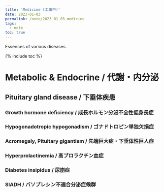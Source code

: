 ```yaml
---
title: 'Medicine (工事中)'
date: 2023-01-03
permalink: /note/2023_01_03_medicine
tags:
  - note
toc: true
---
```


Essences of various diseases.

{% include toc %}

# Metabolic & Endocrine / 代謝・内分泌

## Pituitary gland disease / 下垂体疾患

### Growth hormone deficiency / 成長ホルモン分泌不全性低身長症

### Hypogonadotropic hypogonadism / ゴナドトロピン単独欠損症

### Acromegaly, Pituitary gigantism / 先端巨大症・下垂体性巨人症

### Hyperprolactinemia / 高プロラクチン血症

### Diabetes insipidus / 尿崩症

### SIADH / バソプレシン不適合分泌症候群